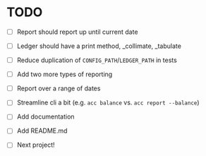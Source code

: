 # TODO

- [ ] Report should report up until current date
- [ ] Ledger should have a print method, _collimate, _tabulate
- [ ] Reduce duplication of `CONFIG_PATH`/`LEDGER_PATH` in tests
- [ ] Add two more types of reporting
- [ ] Report over a range of dates
- [ ] Streamline cli a bit (e.g. `acc balance` vs. `acc report --balance`)
- [ ] Add documentation
- [ ] Add README.md
- [ ] Next project!

